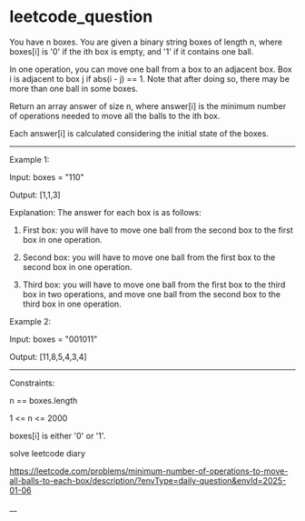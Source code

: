 # leetcode_question

You have n boxes. You are given a binary string boxes of length n, where boxes[i] is '0' if the ith box is empty, and '1' if it contains one ball.

In one operation, you can move one ball from a box to an adjacent box. Box i is adjacent to box j if abs(i - j) == 1. Note that after doing so, there may be more than one ball in some boxes.

Return an array answer of size n, where answer[i] is the minimum number of operations needed to move all the balls to the ith box.

Each answer[i] is calculated considering the initial state of the boxes.



 ---

 

Example 1:

Input: boxes = "110"

Output: [1,1,3]

Explanation: The answer for each box is as follows:

1) First box: you will have to move one ball from the second box to the first box in one operation.

2) Second box: you will have to move one ball from the first box to the second box in one operation.

3) Third box: you will have to move one ball from the first box to the third box in two operations, and move one ball from the second box to the third box in one operation.


Example 2:

Input: boxes = "001011"

Output: [11,8,5,4,3,4]


 ---

 

Constraints:

n == boxes.length

1 <= n <= 2000

boxes[i] is either '0' or '1'.



solve leetcode diary


https://leetcode.com/problems/minimum-number-of-operations-to-move-all-balls-to-each-box/description/?envType=daily-question&envId=2025-01-06


__
